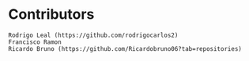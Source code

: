 
# Contributors

```
Rodrigo Leal (https://github.com/rodrigocarlos2)
Francisco Ramon
Ricardo Bruno (https://github.com/Ricardobruno06?tab=repositories)
```